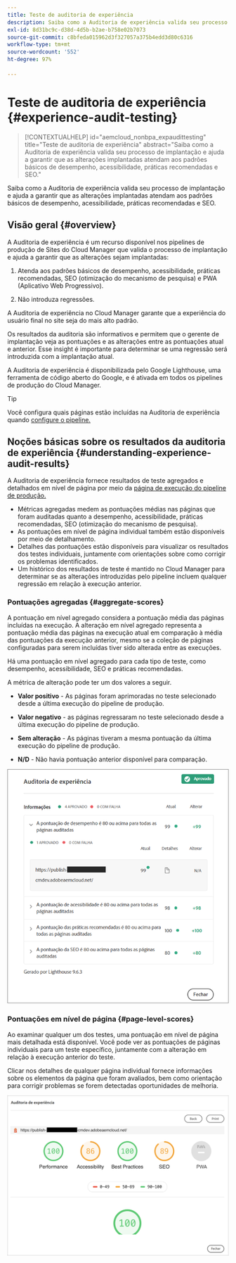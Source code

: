 ```yaml
---
title: Teste de auditoria de experiência
description: Saiba como a Auditoria de experiência valida seu processo de implantação e ajuda a garantir que as alterações implantadas atendam aos padrões básicos de desempenho, acessibilidade, práticas recomendadas e SEO.
exl-id: 8d31bc9c-d38d-4d5b-b2ae-b758e02b7073
source-git-commit: c8bfeda015962d3f327057a375b4edd3d80c6316
workflow-type: tm+mt
source-wordcount: '552'
ht-degree: 97%

---
```



# Teste de auditoria de experiência {#experience-audit-testing}

>[!CONTEXTUALHELP]
>id="aemcloud_nonbpa_expaudittesting"
>title="Teste de auditoria de experiência"
>abstract="Saiba como a Auditoria de experiência valida seu processo de implantação e ajuda a garantir que as alterações implantadas atendam aos padrões básicos de desempenho, acessibilidade, práticas recomendadas e SEO."

Saiba como a Auditoria de experiência valida seu processo de implantação e ajuda a garantir que as alterações implantadas atendam aos padrões básicos de desempenho, acessibilidade, práticas recomendadas e SEO.

## Visão geral {#overview}

A Auditoria de experiência é um recurso disponível nos pipelines de produção de Sites do Cloud Manager que valida o processo de implantação e ajuda a garantir que as alterações sejam implantadas:

1. Atenda aos padrões básicos de desempenho, acessibilidade, práticas recomendadas, SEO (otimização do mecanismo de pesquisa) e PWA (Aplicativo Web Progressivo).

1. Não introduza regressões.

A Auditoria de experiência no Cloud Manager garante que a experiência do usuário final no site seja do mais alto padrão.

Os resultados da auditoria são informativos e permitem que o gerente de implantação veja as pontuações e as alterações entre as pontuações atual e anterior. Esse insight é importante para determinar se uma regressão será introduzida com a implantação atual.

A Auditoria de experiência é disponibilizada pelo Google Lighthouse, uma ferramenta de código aberto do Google, e é ativada em todos os pipelines de produção do Cloud Manager.

>[!TIP]
>
>Você configura quais páginas estão incluídas na Auditoria de experiência quando [configure o pipeline.](/help/implementing/cloud-manager/configuring-pipelines/configuring-production-pipelines.md#full-stack-code)

## Noções básicas sobre os resultados da auditoria de experiência {#understanding-experience-audit-results}

A Auditoria de experiência fornece resultados de teste agregados e detalhados em nível de página por meio da [página de execução do pipeline de produção.](/help/implementing/cloud-manager/deploy-code.md)

* Métricas agregadas medem as pontuações médias nas páginas que foram auditadas quanto a desempenho, acessibilidade, práticas recomendadas, SEO (otimização do mecanismo de pesquisa).
* As pontuações em nível de página individual também estão disponíveis por meio de detalhamento.
* Detalhes das pontuações estão disponíveis para visualizar os resultados dos testes individuais, juntamente com orientações sobre como corrigir os problemas identificados.
* Um histórico dos resultados de teste é mantido no Cloud Manager para determinar se as alterações introduzidas pelo pipeline incluem qualquer regressão em relação à execução anterior.

### Pontuações agregadas {#aggregate-scores}

A pontuação em nível agregado considera a pontuação média das páginas incluídas na execução. A alteração em nível agregado representa a pontuação média das páginas na execução atual em comparação à média das pontuações da execução anterior, mesmo se a coleção de páginas configuradas para serem incluídas tiver sido alterada entre as execuções.

Há uma pontuação em nível agregado para cada tipo de teste, como desempenho, acessibilidade, SEO e práticas recomendadas.

A métrica de alteração pode ter um dos valores a seguir.

* **Valor positivo** - As páginas foram aprimoradas no teste selecionado desde a última execução do pipeline de produção.

* **Valor negativo** - as páginas regressaram no teste selecionado desde a última execução do pipeline de produção.

* **Sem alteração** - As páginas tiveram a mesma pontuação da última execução do pipeline de produção.

* **N/D** - Não havia pontuação anterior disponível para comparação.

![Resultados da auditoria de experiência](/help/implementing/cloud-manager/assets/exp-audit-1.png)

### Pontuações em nível de página {#page-level-scores}

Ao examinar qualquer um dos testes, uma pontuação em nível de página mais detalhada está disponível. Você pode ver as pontuações de páginas individuais para um teste específico, juntamente com a alteração em relação à execução anterior do teste.

Clicar nos detalhes de qualquer página individual fornece informações sobre os elementos da página que foram avaliados, bem como orientação para corrigir problemas se forem detectadas oportunidades de melhoria.

![Pontuações em nível de página](/help/implementing/cloud-manager/assets/exp-audit-2.png)
